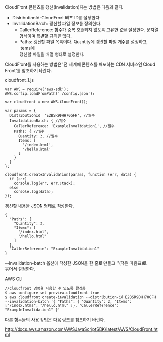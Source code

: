 CloudFront 콘텐츠를 갱신(Invalidation)하는 방법은 다음과 같다.  
- DistributionId: CloudFront 배포 ID를 설정한다.  
- InvalidationBatch: 갱신할 파일 정보를 정의한다.  
   - CallerReference: 함수가 중복 호출되지 않도록 고유한 값을 설정한다. 문자열   
   형식이며 특별할 규칙은 없다.  
   - Paths: 갱신할 파일 목록이다. Quantity에 갱신할 파일 개수를 설정하고, Items에  
   갱신할 파일을 배열 형태로 설정한다.   

CloudFront를 사용하는 방법은 '전 세계에 콘텐츠를 배포하는 CDN 서비스인 Cloud  
Front'를 참조하기 바란다.  
  
cloudfront_1.js  
```
var AWS = require('aws-sdk');
AWS.config.loadFromPath('./config.json');

var cloudfront = new AWS.CloudFront();

var params = {
  DistributionId: 'E2BSR9DHH70GFH', //필수
  InvalidationBatch: { //필수
    CallerReference: 'ExampleInvalidation1', //필수  
    Paths: { //필수
      Quantity: 2, //필수
      Items: [
        '/index.html',
        '/hello.html'
      ]
    }
  }
};  

cloudfront.createInvalidation(params, function (err, data) {
  if (err)
    console.log(err, err.stack);
  else
    console.log(data);
});
```
  
갱신할 내용을 JSON 형태로 작성한다.  
```
{
  "Paths": {
    "Quantity": 2,
    "Items": [
      "/index.html",
      "/hello.html"
    ]
  },
  "CallerReference": "ExampleInvalidation1"
}
```
  
--invalidation-batch 옵션에 작성한 JSON을 한 줄로 만들고 ''(작은 따옴표)로  
묶어서 설정한다.   
  
AWS CLI   
```
//cloudfront 명령을 사용할 수 있도록 활성화   
$ aws configure set preview.cloudfront true
$ aws cloudfront create-invalidation --distribution-id E2BSR9DHH70GFH --invalidation-batch '{ "Paths": { "Quantity": 2, "Items": ["/index.html", "/hello.html" ]}, "CallerReference": "ExampleInvalidation1" }'
```
다른 함수들의 사용 방법은 다음 링크를 참조하기 바란다.   
    
http://docs.aws.amazon.com/AWSJavaScriptSDK/latest/AWS/CloudFront.html  
  




















